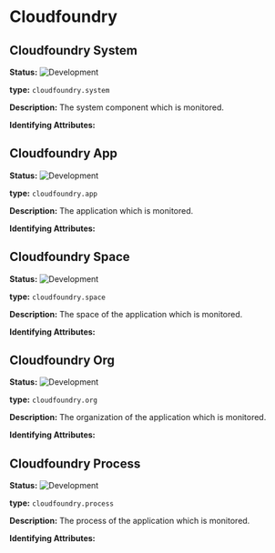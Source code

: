 <!-- NOTE: THIS FILE IS AUTOGENERATED. DO NOT EDIT BY HAND. -->
<!-- see templates/registry/markdown/entity_namespace.md.j2 -->




# Cloudfoundry



## Cloudfoundry System

**Status:** ![Development](https://img.shields.io/badge/-development-blue)

**type:** `cloudfoundry.system`

**Description:** The system component which is monitored.


**Identifying Attributes:**


## Cloudfoundry App

**Status:** ![Development](https://img.shields.io/badge/-development-blue)

**type:** `cloudfoundry.app`

**Description:** The application which is monitored.


**Identifying Attributes:**


## Cloudfoundry Space

**Status:** ![Development](https://img.shields.io/badge/-development-blue)

**type:** `cloudfoundry.space`

**Description:** The space of the application which is monitored.


**Identifying Attributes:**


## Cloudfoundry Org

**Status:** ![Development](https://img.shields.io/badge/-development-blue)

**type:** `cloudfoundry.org`

**Description:** The organization of the application which is monitored.


**Identifying Attributes:**


## Cloudfoundry Process

**Status:** ![Development](https://img.shields.io/badge/-development-blue)

**type:** `cloudfoundry.process`

**Description:** The process of the application which is monitored.


**Identifying Attributes:**


